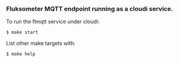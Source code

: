 ### Fluksometer MQTT endpoint running as a cloudi service.

To run the flmqtt service under cloudi:

    $ make start

List other make targets with:

    $ make help
